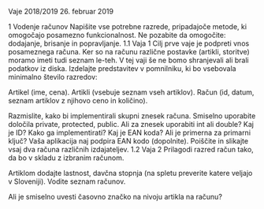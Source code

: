 Vaje 2018/2019
26. februar 2019

1 Vodenje računov
Napišite vse potrebne razrede, pripadajoče metode, ki omogočajo posamezno
funkcionalnost.
Ne pozabite da omogočite: dodajanje, brisanje in popravljanje.
1.1 Vaja 1
Cilj prve vaje je podpreti vnos posameznega računa. Ker so na računu različne postavke (artikli, storitve) moramo imeti tudi seznam le-teh. V tej vaji še ne bomo shranjevali ali brali podatkov iz diska. Izdelajte predstavitev v pomnilniku, ki bo vsebovala minimalno število razredov:

Artikel (ime, cena).
Artikli (vsebuje seznam vseh artiklov).
Račun (id, datum, seznam artiklov z njihovo ceno in količino).

Razmislite, kako bi implementirali skupni znesek računa. Smiselno uporabite določila private, protected, public.
Ali za znesek uporabiti int ali double?
Kaj je ID? Kako ga implementirati?
Kaj je EAN koda? Ali je primerna za primarni ključ? Vaša aplikacija naj podpira EAN kodo (dopolnite).
Poiščite in slikajte vsaj dva računa različnih izdajateljev.
1.2 Vaja 2
Prilagodi razred račun tako, da bo v skladu z izbranim računom.

Artiklom dodajte lastnost, davčna stopnja (na spletu preverite katere veljajo v Sloveniji).
Vodite seznam računov.

Ali je smiselno uvesti časovno značko na nivoju artikla na računu?
